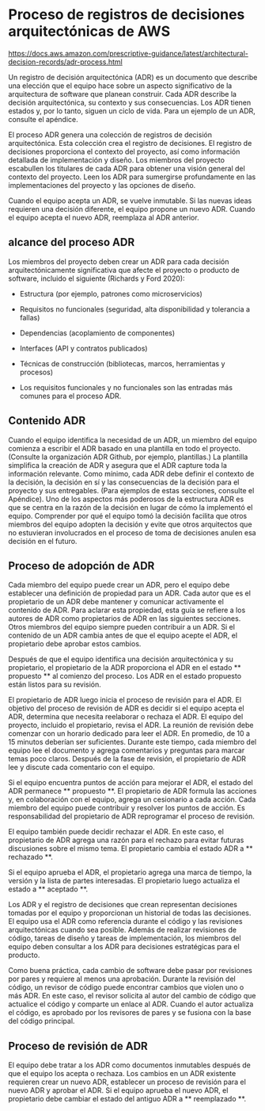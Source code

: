 # Proceso de registros de decisiones arquitectónicas de AWS

https://docs.aws.amazon.com/prescriptive-guidance/latest/architectural-decision-records/adr-process.html

Un registro de decisión arquitectónica (ADR) es un documento que describe una elección que el equipo hace sobre un aspecto significativo de la arquitectura de software que planean construir. Cada ADR describe la decisión arquitectónica, su contexto y sus consecuencias. Los ADR tienen estados y, por lo tanto, siguen un ciclo de vida. Para un ejemplo de un ADR, consulte el apéndice.

El proceso ADR genera una colección de registros de decisión arquitectónica. Esta colección crea el registro de decisiones. El registro de decisiones proporciona el contexto del proyecto, así como información detallada de implementación y diseño. Los miembros del proyecto escabullen los titulares de cada ADR para obtener una visión general del contexto del proyecto. Leen los ADR para sumergirse profundamente en las implementaciones del proyecto y las opciones de diseño.

Cuando el equipo acepta un ADR, se vuelve inmutable. Si las nuevas ideas requieren una decisión diferente, el equipo propone un nuevo ADR. Cuando el equipo acepta el nuevo ADR, reemplaza al ADR anterior.

## alcance del proceso ADR

Los miembros del proyecto deben crear un ADR para cada decisión arquitectónicamente significativa que afecte el proyecto o producto de software, incluido el siguiente (Richards y Ford 2020):

* Estructura (por ejemplo, patrones como microservicios)

* Requisitos no funcionales (seguridad, alta disponibilidad y tolerancia a fallas)

* Dependencias (acoplamiento de componentes)

* Interfaces (API y contratos publicados)

* Técnicas de construcción (bibliotecas, marcos, herramientas y procesos)

* Los requisitos funcionales y no funcionales son las entradas más comunes para el proceso ADR.


## Contenido ADR

Cuando el equipo identifica la necesidad de un ADR, un miembro del equipo comienza a escribir el ADR basado en una plantilla en todo el proyecto. (Consulte la organización ADR Github, por ejemplo, plantillas.) La plantilla simplifica la creación de ADR y asegura que el ADR capture toda la información relevante. Como mínimo, cada ADR debe definir el contexto de la decisión, la decisión en sí y las consecuencias de la decisión para el proyecto y sus entregables. (Para ejemplos de estas secciones, consulte el Apéndice). Uno de los aspectos más poderosos de la estructura ADR es que se centra en la razón de la decisión en lugar de cómo la implementó el equipo. Comprender por qué el equipo tomó la decisión facilita que otros miembros del equipo adopten la decisión y evite que otros arquitectos que no estuvieran involucrados en el proceso de toma de decisiones anulen esa decisión en el futuro.


## Proceso de adopción de ADR

Cada miembro del equipo puede crear un ADR, pero el equipo debe establecer una definición de propiedad para un ADR. Cada autor que es el propietario de un ADR debe mantener y comunicar activamente el contenido de ADR. Para aclarar esta propiedad, esta guía se refiere a los autores de ADR como propietarios de ADR en las siguientes secciones. Otros miembros del equipo siempre pueden contribuir a un ADR. Si el contenido de un ADR cambia antes de que el equipo acepte el ADR, el propietario debe aprobar estos cambios.

Después de que el equipo identifica una decisión arquitectónica y su propietario, el propietario de la ADR proporciona el ADR en el estado ** propuesto ** al comienzo del proceso. Los ADR en el estado propuesto están listos para su revisión.

El propietario de ADR luego inicia el proceso de revisión para el ADR. El objetivo del proceso de revisión de ADR es decidir si el equipo acepta el ADR, determina que necesita reelaborar o rechaza el ADR. El equipo del proyecto, incluido el propietario, revisa el ADR. La reunión de revisión debe comenzar con un horario dedicado para leer el ADR. En promedio, de 10 a 15 minutos deberían ser suficientes. Durante este tiempo, cada miembro del equipo lee el documento y agrega comentarios y preguntas para marcar temas poco claros. Después de la fase de revisión, el propietario de ADR lee y discute cada comentario con el equipo.

Si el equipo encuentra puntos de acción para mejorar el ADR, el estado del ADR permanece ** propuesto **. El propietario de ADR formula las acciones y, en colaboración con el equipo, agrega un cesionario a cada acción. Cada miembro del equipo puede contribuir y resolver los puntos de acción. Es responsabilidad del propietario de ADR reprogramar el proceso de revisión.

El equipo también puede decidir rechazar el ADR. En este caso, el propietario de ADR agrega una razón para el rechazo para evitar futuras discusiones sobre el mismo tema. El propietario cambia el estado ADR a ** rechazado **.

Si el equipo aprueba el ADR, el propietario agrega una marca de tiempo, la versión y la lista de partes interesadas. El propietario luego actualiza el estado a ** aceptado **.

Los ADR y el registro de decisiones que crean representan decisiones tomadas por el equipo y proporcionan un historial de todas las decisiones. El equipo usa el ADR como referencia durante el código y las revisiones arquitectónicas cuando sea posible. Además de realizar revisiones de código, tareas de diseño y tareas de implementación, los miembros del equipo deben consultar a los ADR para decisiones estratégicas para el producto.

Como buena práctica, cada cambio de software debe pasar por revisiones por pares y requiere al menos una aprobación. Durante la revisión del código, un revisor de código puede encontrar cambios que violen uno o más ADR. En este caso, el revisor solicita al autor del cambio de código que actualice el código y comparte un enlace al ADR. Cuando el autor actualiza el código, es aprobado por los revisores de pares y se fusiona con la base del código principal.


## Proceso de revisión de ADR

El equipo debe tratar a los ADR como documentos inmutables después de que el equipo los acepta o rechaza. Los cambios en un ADR existente requieren crear un nuevo ADR, establecer un proceso de revisión para el nuevo ADR y aprobar el ADR. Si el equipo aprueba el nuevo ADR, el propietario debe cambiar el estado del antiguo ADR a ** reemplazado **.

